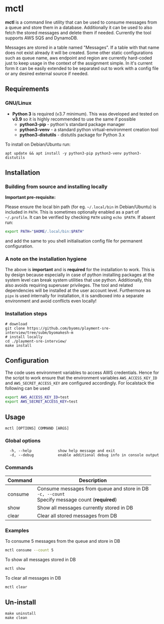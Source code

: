 # mctl #

**mctl** is a command line utility that can be used to consume messages from a queue and store them in a database. Additionally it can be used to also fetch the stored messages and delete them if needed. Currently the tool supports AWS SQS and DynamoDB.

Messages are stored in a table named "Messages". If a table with that name does not exist already it will be created.
Some other static configurations such as queue name, aws endpoint and region are currently hard-coded just to keep usage in the context of the assignment simple. In it's current form it can be easily extended to be separated out to work with a config file or any desired external source if needed.


## Requirements ##

### GNU/Linux ###

  - **Python 3** is required (v3.7 minimum). This was developed and tested on **v3.9** so it is highly recommended to use the same if possible
    + **python3-pip** - python's standard package manager
    + **python3-venv** - a standard python virtual-environment creation tool
    + **python3-distutils** - distutils package for Python 3.x

To install on Debian/Ubuntu run:

```
apt update && apt install -y python3-pip python3-venv python3-distutils
```

## Installation ##

### Building from source and installing locally ###

**Important pre-requisite:**

Please ensure the local bin path (for eg. `~/.local/bin` in Debian/Ubuntu) is included in `PATH`. This is sometimes optionally enabled as a part of `~/.profile`. It can be verified by checking `PATH` using `echo $PATH`. If absent run:

```sh
export PATH="$HOME/.local/bin:$PATH"
```

and add the same to you shell initialisation config file for permanent configuration.

### A note on the installation hygiene ###

The above is **important** and is **required** for the installation to work. This is by design because especially in case of python installing packages at the system level can break system utilities that use python. Additionally, this also avoids requiring superuser privileges. The tool and related dependencies will be installed at the user account level. Furthermore as `pipx` is used internally for installation, it is sandboxed into a separate environment and avoid conflicts even locally!

### Installation steps ###

```
# download
git clone https://github.com/byoms/playment-sre-interview/tree/subm/byomakesh-m
# install locally
cd ./playment-sre-interview/
make install
```


## Configuration ##

The code uses environment variables to access AWS credentials. Hence for the script to work ensure that the environment variables `AWS_ACCESS_KEY_ID` and `AWS_SECRET_ACCESS_KEY` are configured accordingly. For localstack the following can be used

```sh
export AWS_ACCESS_KEY_ID=test
export AWS_SECRET_ACCESS_KEY=test
```


## Usage ##

```
mctl [OPTIONS] COMMAND [ARGS]
```

### Global options ###

```
  -h, --help            show help message and exit
  -d, --debug           enable additional debug info in console output
```

### Commands ###

| Command      |  Description |
| ----------- | --------------------|
| consume      | Consume messages from queue and store in DB <br/>`-c, --count`<br/><ensp> Specify message count (**required**) |
| show   | Show all messages currently stored in DB |
| clear  | Clear all stored messages from DB |

### Examples ###

To consume 5 messages from the queue and store in DB

```sh
mctl consume --count 5
```

To show all messages stored in DB

```sh
mctl show
```

To clear all messages in DB

```sh
mctl clear
```


## Un-install ##

```
make uninstall
make clean
```

